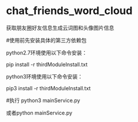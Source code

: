 # chat_friends_word_cloud
获取朋友圈好友信息生成云词图和头像图片信息

#使用前先安装具体的第三方依赖包

python2.7环境使用以下命令安装：

pip install -r thirdModuleInstall.txt

python3环境使用以下命令安装：

pip3 install -r thirdModuleInstall.txt

#执行
python3 mainService.py

或者python mainService.py
